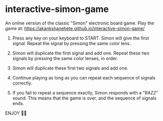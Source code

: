 # interactive-simon-game
An online version of the classic "Simon" electronic board game. 
Play the game at: https://akankshanehete.github.io/interactive-simon-game/

1. Press any key on your keyboard to START. Simon will give the first signal. Repeat the signal by pressing the same color lens.

2. Simon will duplicate the first signal and add one. Repeat these two signals by pressing the same color lenses, in order.

3. Simon will duplicate these first two signals and add one.

4. Continue playing as long as you can repeat each sequence of signals correctly.

5. If you fail to repeat a sequence exactly, Simon responds with a "RAZZ" sound. This means that the game is over, and the sequence of signals ends. 

ENJOY 🖤🖤 
